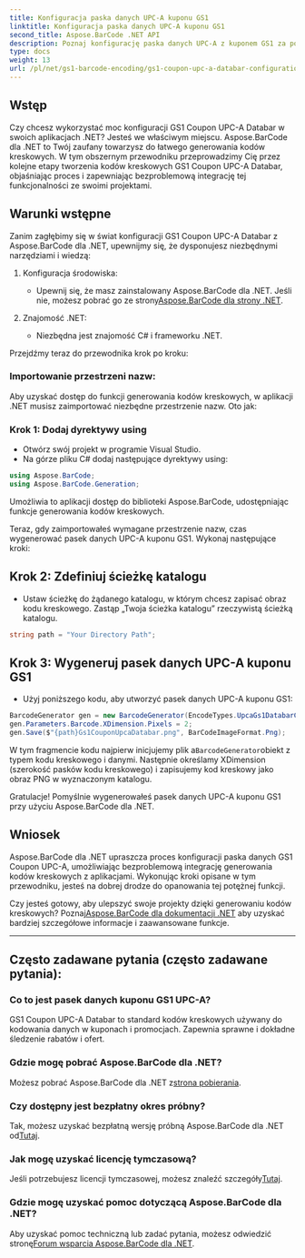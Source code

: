 ```yaml
---
title: Konfiguracja paska danych UPC-A kuponu GS1
linktitle: Konfiguracja paska danych UPC-A kuponu GS1
second_title: Aspose.BarCode .NET API
description: Poznaj konfigurację paska danych UPC-A z kuponem GS1 za pomocą Aspose.BarCode dla .NET. Z łatwością twórz kody kreskowe. Zacznij teraz!
type: docs
weight: 13
url: /pl/net/gs1-barcode-encoding/gs1-coupon-upc-a-databar-configuration/
---
```


## Wstęp

Czy chcesz wykorzystać moc konfiguracji GS1 Coupon UPC-A Databar w swoich aplikacjach .NET? Jesteś we właściwym miejscu. Aspose.BarCode dla .NET to Twój zaufany towarzysz do łatwego generowania kodów kreskowych. W tym obszernym przewodniku przeprowadzimy Cię przez kolejne etapy tworzenia kodów kreskowych GS1 Coupon UPC-A Databar, objaśniając proces i zapewniając bezproblemową integrację tej funkcjonalności ze swoimi projektami.

## Warunki wstępne

Zanim zagłębimy się w świat konfiguracji GS1 Coupon UPC-A Databar z Aspose.BarCode dla .NET, upewnijmy się, że dysponujesz niezbędnymi narzędziami i wiedzą:

1. Konfiguracja środowiska:
   -  Upewnij się, że masz zainstalowany Aspose.BarCode dla .NET. Jeśli nie, możesz pobrać go ze strony[Aspose.BarCode dla strony .NET](https://releases.aspose.com/barcode/net/).

2. Znajomość .NET:
   - Niezbędna jest znajomość C# i frameworku .NET.

Przejdźmy teraz do przewodnika krok po kroku:

### Importowanie przestrzeni nazw:

Aby uzyskać dostęp do funkcji generowania kodów kreskowych, w aplikacji .NET musisz zaimportować niezbędne przestrzenie nazw. Oto jak:

### Krok 1: Dodaj dyrektywy using
- Otwórz swój projekt w programie Visual Studio.
- Na górze pliku C# dodaj następujące dyrektywy using:

```csharp
using Aspose.BarCode;
using Aspose.BarCode.Generation;
```

Umożliwia to aplikacji dostęp do biblioteki Aspose.BarCode, udostępniając funkcje generowania kodów kreskowych.

Teraz, gdy zaimportowałeś wymagane przestrzenie nazw, czas wygenerować pasek danych UPC-A kuponu GS1. Wykonaj następujące kroki:

## Krok 2: Zdefiniuj ścieżkę katalogu
- Ustaw ścieżkę do żądanego katalogu, w którym chcesz zapisać obraz kodu kreskowego. Zastąp „Twoja ścieżka katalogu” rzeczywistą ścieżką katalogu.

```csharp
string path = "Your Directory Path";
```

## Krok 3: Wygeneruj pasek danych UPC-A kuponu GS1
- Użyj poniższego kodu, aby utworzyć pasek danych UPC-A kuponu GS1:

```csharp
BarcodeGenerator gen = new BarcodeGenerator(EncodeTypes.UpcaGs1DatabarCoupon, "123456789012(8110)ASPOSE");
gen.Parameters.Barcode.XDimension.Pixels = 2;
gen.Save($"{path}Gs1CouponUpcaDatabar.png", BarCodeImageFormat.Png);
```

 W tym fragmencie kodu najpierw inicjujemy plik a`BarcodeGenerator`obiekt z typem kodu kreskowego i danymi. Następnie określamy XDimension (szerokość pasków kodu kreskowego) i zapisujemy kod kreskowy jako obraz PNG w wyznaczonym katalogu.

Gratulacje! Pomyślnie wygenerowałeś pasek danych UPC-A kuponu GS1 przy użyciu Aspose.BarCode dla .NET.

## Wniosek

Aspose.BarCode dla .NET upraszcza proces konfiguracji paska danych GS1 Coupon UPC-A, umożliwiając bezproblemową integrację generowania kodów kreskowych z aplikacjami. Wykonując kroki opisane w tym przewodniku, jesteś na dobrej drodze do opanowania tej potężnej funkcji.

 Czy jesteś gotowy, aby ulepszyć swoje projekty dzięki generowaniu kodów kreskowych? Poznaj[Aspose.BarCode dla dokumentacji .NET](https://reference.aspose.com/barcode/net/) aby uzyskać bardziej szczegółowe informacje i zaawansowane funkcje.

---

## Często zadawane pytania (często zadawane pytania):

### Co to jest pasek danych kuponu GS1 UPC-A?
GS1 Coupon UPC-A Databar to standard kodów kreskowych używany do kodowania danych w kuponach i promocjach. Zapewnia sprawne i dokładne śledzenie rabatów i ofert.

### Gdzie mogę pobrać Aspose.BarCode dla .NET?
Możesz pobrać Aspose.BarCode dla .NET z[strona pobierania](https://releases.aspose.com/barcode/net/).

### Czy dostępny jest bezpłatny okres próbny?
 Tak, możesz uzyskać bezpłatną wersję próbną Aspose.BarCode dla .NET od[Tutaj](https://releases.aspose.com/).

### Jak mogę uzyskać licencję tymczasową?
 Jeśli potrzebujesz licencji tymczasowej, możesz znaleźć szczegóły[Tutaj](https://purchase.aspose.com/temporary-license/).

### Gdzie mogę uzyskać pomoc dotyczącą Aspose.BarCode dla .NET?
 Aby uzyskać pomoc techniczną lub zadać pytania, możesz odwiedzić stronę[Forum wsparcia Aspose.BarCode dla .NET](https://forum.aspose.com/c/barcode/13).

